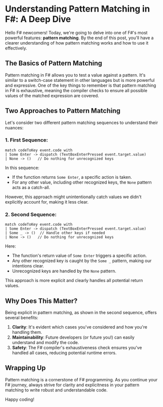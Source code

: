 # Understanding Pattern Matching in F#: A Deep Dive

Hello F# newcomers! Today, we're going to delve into one of F#'s most powerful features: **pattern matching**. By the end of this post, you'll have a clearer understanding of how pattern matching works and how to use it effectively.

## The Basics of Pattern Matching

Pattern matching in F# allows you to test a value against a pattern. It's similar to a switch-case statement in other languages but is more powerful and expressive. One of the key things to remember is that pattern matching in F# is exhaustive, meaning the compiler checks to ensure all possible values of the matched expression are covered.

## Two Approaches to Pattern Matching

Let's consider two different pattern matching sequences to understand their nuances:

### 1. First Sequence:

```
match codeToKey event.code with
| Some Enter -> dispatch (TextBoxEnterPressed event.target.value)
| None -> ()   // Do nothing for unrecognized keys
```

In this sequence:
- If the function returns `Some Enter`, a specific action is taken.
- For any other value, including other recognized keys, the `None` pattern acts as a catch-all.

However, this approach might unintentionally catch values we didn't explicitly account for, making it less clear.

### 2. Second Sequence:

```
match codeToKey event.code with
| Some Enter -> dispatch (TextBoxEnterPressed event.target.value)
| Some _ -> ()  // Handle other keys if needed
| None -> ()   // Do nothing for unrecognized keys
```

Here:
- The function's return value of `Some Enter` triggers a specific action.
- Any other recognized key is caught by the `Some _` pattern, making our intentions clear.
- Unrecognized keys are handled by the `None` pattern.

This approach is more explicit and clearly handles all potential return values.

## Why Does This Matter?

Being explicit in pattern matching, as shown in the second sequence, offers several benefits:

1. **Clarity**: It's evident which cases you've considered and how you're handling them.
2. **Maintainability**: Future developers (or future you!) can easily understand and modify the code.
3. **Safety**: The F# compiler's exhaustiveness check ensures you've handled all cases, reducing potential runtime errors.

## Wrapping Up

Pattern matching is a cornerstone of F# programming. As you continue your F# journey, always strive for clarity and explicitness in your pattern matching to write robust and understandable code.

Happy coding!
